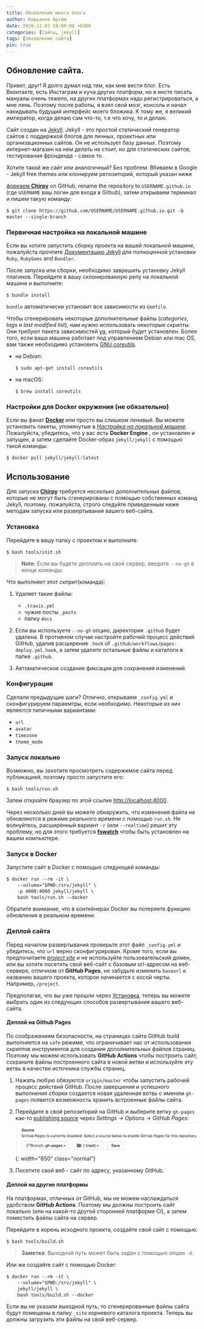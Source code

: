 ```yaml
---
title: Обновление моего блога
author: Кирьянов Артем
date: 2020-11-02 19:00:00 +0300
categories: [Сайты, jekyll]
tags: [обновление сайта]
pin: true
---
```



## Обновление сайта. 

Привет, друг! Я долго думал над тем, как мне вести блог. Есть Вконтакте, есть Инстаграм и куча других платформ, но в инсте писать мануалы очень тяжело, на других платформах надо регистрироваться, а мне лень. Поэтому после работы, я взял свой мозг, консоль и начал накидывать будущий интерфейс моего бложика. К тому же, я великий император, когда делаю сам что-то, т.е что хочу, то и делаю. 

Сайт создан на [Jekyll](https://jekyllrb.com/). Jekyll - это простой статический генератор сайтов с поддержкой блогов для личных, проектных или организационных сайтов. Он не использует базу данных. Поэтому интернет-магазин на нем делать не стоит, но для статических сайтов, тестирования фронденда - самое то. 

Хотите такой же сайт или аналогичный? Без проблем. Вбиваем в Google - Jekyll free themes или клонируем репозиторий, который указан ниже

[форкаем **Chirpy**](https://github.com/cotes2020/jekyll-theme-chirpy/fork) on GitHub, rename the repository to `USERNAME.github.io` (где `USERNAME` ваш логин для входа в Github), затем открываем терминал и пишем такую команду:

```terminal
$ git clone https://github.com/USERNAME/USERNAME.github.io.git -b master --single-branch
```

### Первичная настройка на локальной машине

Если вы хотите запустить сборку проекта на вашей локальной машине, пожалуйста прочтите [Документацию Jekyll](https://jekyllrb.com/docs/installation/) для полноценной установки `Ruby`, `RubyGems` and `Bundler`. 

После запуска или сборки, необходимо заврешить установку Jekyll плагинов. Перейдите в вашу склонированную репу на локальной машине и выполните:

```terminal
$ bundle install
```

`bundle` автоматически установит все зависимости из `Gemfile`.

Чтобы сгенерировать некоторые дополнительные файлы (_categories_, _tags_ и _last modified list_), нам нужно использовать некоторые скрипты. Они требуют пакета зависимостей [yq](https://github.com/mikefarah/yq#install), который будет установлен. Более того, если ваша машина работает под управлением Debian или mac OS, вам также необходимо установить [GNU coreutils](https://www.gnu.org/software/coreutils/).

- на Debian:

  ```console
  $ sudo apt-get install coreutils
  ```

- на macOS:

  ```console
  $ brew install coreutils
  ```

### Настройки для Docker окружения (не обязательно)

Если вы фанат [**Docker**](https://www.docker.com/) или просто вы слишком ленивый. Вы можете  установить пакеты, упомянутые в [_Настройка на локальной машине_](https://www.docker.com/). Пожалуйста, убедитесь, что у вас есть **Docker Engine** , он установлен и запущен, а затем сделайте Docker-образ `jekyll/jekyll` с помощью такой команды:

```console
$ docker pull jekyll/jekyll:latest
```

## Использование

Для запуска [**Chirpy**](https://github.com/cotes2020/jekyll-theme-chirpy/) требуется несколько дополнительных файлов, которые не могут быть сгенерированы с помощью собственных команд Jekyll, поэтому, пожалуйста, строго следуйте приведенным ниже методам запуска или развертывания вашего веб-сайта.

### Установка

Перейдите в вашу папку с проектом и выполните:

```console
$ bash tools/init.sh
```

> **Note**: Если вы будете деплоить на свой сервер, введите `--no-gh` в конце команды.

Что выполняет этот скприт(команда):

1. Удаляет такие файлы:

    - `.travis.yml`
    - чужие посты `_posts`
    - папку `docs`

2. Если вы используете  `--no-gh` опцию, директория `.github` будет удалена. В противном случае настройте рабочий процесс действий GitHub, удалив расширение `.hook` of `.github/workflows/pages-deploy.yml.hook`, а затем удалите остальные файлы и каталоги в папке `.github`. 

3. Автоматическое создание фиксации для сохранения изменений.

### Конфигурация

Сделали предыдущие шаги? Отлично, открываем `_config.yml` и сконфигурируем  параемтры, если необходимо. Некоторые из них являются типичными вариантами:

- `url`
- `avatar`
- `timezone`
- `theme_mode`

### Запуск локально

Возможно, вы захотите просмотреть содержимое сайта перед публикацией, поэтому просто запустите его:

```terminal
$ bash tools/run.sh
```

Затем откройте браузер по этой ссылке <http://localhost:4000>.

Через несколько дней вы можете обнаружить, что изменения файла не обновляются в режиме реального времени с помощью `run.sh`. Не волнуйтесь, расширенный вариант `-r` (или `--realtime`) решит эту проблему, но для этого требуется [**fswatch**](http://emcrisostomo.github.io/fswatch/) чтобы быть установлен на вашем компьютере.

### Запуск в Docker

Запустите сайт в Docker с помощью следующей команды:

```terminal
$ docker run --rm -it \
    --volume="$PWD:/srv/jekyll" \
    -p 4000:4000 jekyll/jekyll \
    bash tools/run.sh --docker
```

Обратите внимание, что в контейнерах Docker вы потеряете функцию обновления в реальном времени.

### Деплой сайта

Перед началом развертывания проверьте этот файл `_config.yml` и убедитесь, что `url` верно сконфигурирован. Кроме того, если вы предпочитаете [_project site_](https://help.github.com/en/github/working-with-github-pages/about-github-pages#types-of-github-pages-sites) и не используйте пользовательский домен, или вы хотите посетить свой веб-сайт с базовым url-адресом на веб-сервере, отличном от **GitHub Pages**, не забудьте изменить `baseurl` к названию вашего проекта, которое начинается с косой черты. Например, `/project`.

Предполагая, что вы уже прошли через [Установка](#Установка), теперь вы можете выбрать один из следующих способов развертывания вашего веб-сайта.

#### Деплой на Github Pages

По соображениям безопасности, на страницах сайта GitHub build выполняется на `safe` режиме, что ограничивает нас от использования скриптов инструментов для создания дополнительных файлов страниц. Поэтому мы можем использовать **GitHub Actions** чтобы построить сайт, сохраните файлы построенного сайта в новой ветви и используйте эту ветвь в качестве источника службы страниц.

1. Нажать любую обязуются `origin/master` чтобы запустить рабочий процесс действий GitHub. После завершения и успешного выполнения сборки создается новая удаленная ветвь с именем `gh-pages` появится возможность хранить встроенные файлы сайта.

2. Перейдите в свой репозиторий на GitHub и выберите ветку `gh-pages` как-то [publishing source](https://docs.github.com/en/github/working-with-github-pages/configuring-a-publishing-source-for-your-github-pages-site) через _Settings_ → _Options_ → _GitHub Pages_:
    ![gh-pages-sources](/assets/img/sample/gh-pages-sources.png){: width="650" class="normal"}

3. Посетите свой веб - сайт по адресу, указанному GitHub.

#### Деплой на другие платформы

На платформах, отличных от GitHub, мы не можем наслаждаться удобством **GitHub Actions**. Поэтому мы должны построить сайт локально (или на какой-то другой сторонней платформе CI), а затем поместить файлы сайта на сервер.

Перейдите в корень исходного проекта, создайте свой сайт с помощью:

```console
$ bash tools/build.sh
```

> **Заметка**: Выходной путь может быть задан с помощью опции `-d`.

Или же создайте сайт с помощью Docker:

```terminal
$ docker run --rm -it \
    --volume="$PWD:/srv/jekyll" \
    jekyll/jekyll \
    bash tools/build.sh --docker
```

Если вы не указали выходной путь, то сгенерированные файлы сайта будут помещены в папку `_site` корневого каталога проекта. Теперь вы должны загрузить эти файлы на свой веб-сервер.
